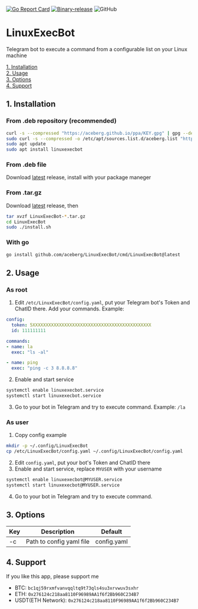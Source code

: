 [![Go Report Card](https://goreportcard.com/badge/github.com/aceberg/LinuxExecBot)](https://goreportcard.com/report/github.com/aceberg/LinuxExecBot)
[![Binary-release](https://github.com/aceberg/LinuxExecBot/actions/workflows/release.yml/badge.svg)](https://github.com/aceberg/LinuxExecBot/actions/workflows/release.yml)
![GitHub](https://img.shields.io/github/license/aceberg/LinuxExecBot)

# LinuxExecBot
Telegram bot to execute a command from a configurable list on your Linux machine

[1. Installation]()   
[2. Usage]()   
[3. Options]()   
[4. Support]()   


## 1. Installation

### From .deb repository (recommended)
```sh
curl -s --compressed "https://aceberg.github.io/ppa/KEY.gpg" | gpg --dearmor | sudo tee /etc/apt/trusted.gpg.d/aceberg.gpg
sudo curl -s --compressed -o /etc/apt/sources.list.d/aceberg.list "https://aceberg.github.io/ppa/aceberg.list"
sudo apt update
sudo apt install linuxexecbot
```
### From .deb file
Download [latest](https://github.com/aceberg/LinuxExecBot/releases/latest) release, install with your package maneger

### From .tar.gz
Download [latest](https://github.com/aceberg/LinuxExecBot/releases/latest) release, then
```sh
tar xvzf LinuxExecBot-*.tar.gz
cd LinuxExecBot
sudo ./install.sh
```
### With go
```sh
go install github.com/aceberg/LinuxExecBot/cmd/LinuxExecBot@latest
```

## 2. Usage
### As root
1. Edit `/etc/LinuxExecBot/config.yaml`, put your Telegram bot's Token and ChatID there. Add your commands. Example:

```yaml
config:
  token: 5XXXXXXXXXXXXXXXXXXXXXXXXXXXXXXXXXXXXXXXXXXXXX
  id: 111111111

commands:
- name: la
  exec: "ls -al"

- name: ping
  exec: "ping -c 3 8.8.8.8"
```
2. Enable and start service
```sh
systemctl enable linuxexecbot.service
systemctl start linuxexecbot.service
```
3. Go to your bot in Telegram and try to execute command. Example: `/la`

### As user
1. Copy config example
```sh
mkdir -p ~/.config/LinuxExecBot
cp /etc/LinuxExecBot/config.yaml ~/.config/LinuxExecBot/config.yaml
```
2. Edit `config.yaml`,  put your bot's Token and ChatID there
3. Enable and start service, replace `MYUSER` with your username
```sh
systemctl enable linuxexecbot@MYUSER.service
systemctl start linuxexecbot@MYUSER.service
```
4. Go to your bot in Telegram and try to execute command.

## 3. Options
| Key  | Description | Default |
| --------  | ----------- | ------- |
| -c | Path to config yaml file |config.yaml|


## 4. Support

If you like this app, please support me
- BTC: `bc1qj59rxmfvanvqqltq9t73qls4su3xrvwuv3sxhr`
- ETH: `0x276124c218aa8110F96989AA1f6f2Bb960C234B7`
- USDT(ETH Network): `0x276124c218aa8110F96989AA1f6f2Bb960C234B7`
